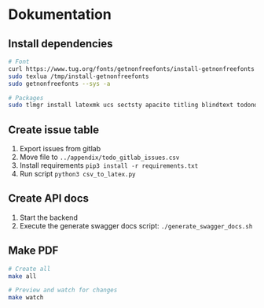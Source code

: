 # Dokumentation
## Install dependencies
```bash
# Font
curl https://www.tug.org/fonts/getnonfreefonts/install-getnonfreefonts > /tmp/install-getnonfreefonts
sudo texlua /tmp/install-getnonfreefonts
sudo getnonfreefonts --sys -a

# Packages
sudo tlmgr install latexmk ucs sectsty apacite titling blindtext todonotes texcount
```

## Create issue table
1. Export issues from gitlab
2. Move file to `../appendix/todo_gitlab_issues.csv`
3. Install requirements `pip3 install -r requirements.txt`
4. Run script `python3 csv_to_latex.py`

## Create API docs
1. Start the backend
2. Execute the generate swagger docs script: `./generate_swagger_docs.sh`

## Make PDF
```bash
# Create all
make all

# Preview and watch for changes
make watch
```
